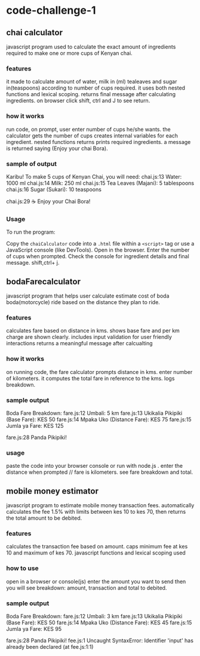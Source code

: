 # code-challenge-1

## chai calculator

javascript program used to calculate the exact amount of ingredients required to make one or more cups of Kenyan chai.

### features

it made to calculate amount of water, milk in (ml) tealeaves and sugar in(teaspoons) according to number of cups required.
it uses both nested functions and lexical scoping.
returns final message after calculating ingredients.
on browser click shift, ctrl and J to see return.

### how it works

run code, on prompt, user enter number of cups he/she wants.
the calculator gets the number of cups creates internal variables for each ingredient.
nested functions returns prints required ingredients.
a message is returned saying (Enjoy your chai Bora).

### sample of output

Karibu! To make 5 cups of Kenyan Chai, you will need:
chai.js:13 Water: 1000 ml
chai.js:14 Milk: 250 ml
chai.js:15 Tea Leaves (Majani): 5 tablespoons
chai.js:16 Sugar (Sukari): 10 teaspoons

chai.js:29 ☕ Enjoy your Chai Bora!

### Usage

To run the program:

Copy the `chaiCalculator` code into a `.html` file within a `<script>` tag or use a JavaScript console (like DevTools).
Open in the browser.
Enter the number of cups when prompted.
Check the console for ingredient details and final message. shift,ctrl+ j.

## bodaFarecalculator

javascript program that helps user calculate estimate cost of boda boda(motorcycle) ride based on the distance they plan to ride.

### features

calculates fare based on distance in kms.
shows base fare and per km charge are shown clearly.
includes input validation for user friendly interactions
returns a meaningful message after calcualting

### how it works

on running code, the fare calculator prompts distance in kms.
enter number of kilometers.
it computes the total fare in reference to the kms.
logs breakdown.

### sample output

Boda Fare Breakdown:
fare.js:12 Umbali: 5 km
fare.js:13 Ukikalia Pikipiki (Base Fare): KES 50
fare.js:14 Mpaka Uko (Distance Fare): KES 75
fare.js:15 Jumla ya Fare: KES 125

fare.js:28 Panda Pikipiki!

### usage

paste the code into your browser console or run with node.js .
enter the distance when prompted // fare is kilometers.
see fare breakdown and total.

## mobile money estimator

javascript program to estimate mobile money transaction fees.
automatically calculates the fee 1.5% with limits between kes 10 to kes 70, then returns the total amount to be debited.

### features

calculates the transaction fee based on amount.
caps minimum fee at kes 10 and maximum of kes 70.
javascript functions and lexical scoping used

### how to use

open in a browser or console(js)
enter the amount you want to send
then you will see breakdown: amount, transaction and total to debited.

### sample output

Boda Fare Breakdown:
fare.js:12 Umbali: 3 km
fare.js:13 Ukikalia Pikipiki (Base Fare): KES 50
fare.js:14 Mpaka Uko (Distance Fare): KES 45
fare.js:15 Jumla ya Fare: KES 95

fare.js:28 Panda Pikipiki!
fee.js:1 Uncaught SyntaxError: Identifier 'input' has already been declared (at fee.js:1:1)
